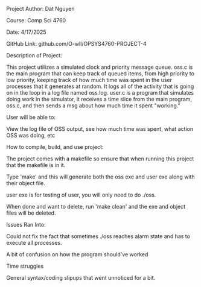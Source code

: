 Project Author: Dat Nguyen

Course: Comp Sci 4760

Date: 4/17/2025

GitHub Link: github.com/O-wll/OPSYS4760-PROJECT-4

Description of Project:

This project utilizes a simulated clock and priority message queue. oss.c is the main program that can keep track of queued items, from high priority to low priority, keeping track of how much time was spent in the user processes that it generates at random. It logs all of the activity that is going on in the loop in a log file named oss.log. user.c is a program that simulates doing work in the simulator, it receives a time slice from the main program, oss.c, and then sends a msg about how much time it spent "working."

User will be able to:

View the log file of OSS output, see how much time was spent, what action OSS was doing, etc

How to compile, build, and use project:

The project comes with a makefile so ensure that when running this project that the makefile is in it.

Type 'make' and this will generate both the oss exe and user exe along with their object file.

user exe is for testing of user, you will only need to do ./oss.

When done and want to delete, run 'make clean' and the exe and object files will be deleted.

Issues Ran Into:

Could not fix the fact that sometimes ./oss reaches alarm state and has to execute all processes. 

A bit of confusion on how the program should've worked

Time struggles

General syntax/coding slipups that went unnoticed for a bit.
